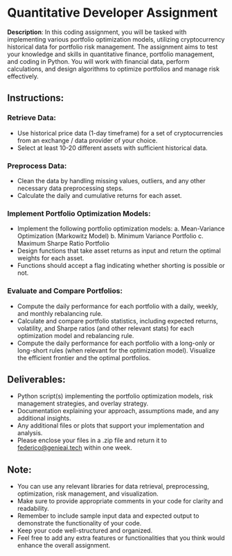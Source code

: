 # Quantitative Developer Assignment
**Description**: In this coding assignment, you will be tasked with implementing various portfolio optimization models, utilizing cryptocurrency historical data for portfolio risk management. The assignment aims to test your knowledge and skills in quantitative finance, portfolio management, and coding in Python. You will work with financial data, perform calculations, and design algorithms to optimize portfolios and manage risk effectively.

## Instructions:
### Retrieve Data:
- Use historical price data (1-day timeframe) for a set of cryptocurrencies from an exchange / data provider of your choice.
- Select at least 10-20 different assets with sufficient historical data.
### Preprocess Data:
- Clean the data by handling missing values, outliers, and any other necessary data preprocessing steps.
- Calculate the daily and cumulative returns for each asset.
### Implement Portfolio Optimization Models:
- Implement the following portfolio optimization models: a. Mean-Variance Optimization (Markowitz Model) b. Minimum Variance Portfolio c. Maximum Sharpe Ratio Portfolio
- Design functions that take asset returns as input and return the optimal weights for each asset.
- Functions should accept a flag indicating whether shorting is possible or not.
### Evaluate and Compare Portfolios:
- Compute the daily performance for each portfolio with a daily, weekly, and monthly rebalancing rule.
- Calculate and compare portfolio statistics, including expected returns, volatility, and Sharpe ratios (and other relevant stats) for each optimization model and rebalancing rule.
- Compute the daily performance for each portfolio with a long-only or long-short rules (when relevant for the optimization model).
Visualize the efficient frontier and the optimal portfolios.

## Deliverables:
- Python script(s) implementing the portfolio optimization models, risk management strategies, and overlay strategy.
- Documentation explaining your approach, assumptions made, and any additional insights.
- Any additional files or plots that support your implementation and analysis.
- Please enclose your files in a .zip file and return it to federico@genieai.tech within one week.

## Note:
- You can use any relevant libraries for data retrieval, preprocessing, optimization, risk management, and visualization.
- Make sure to provide appropriate comments in your code for clarity and readability.
- Remember to include sample input data and expected output to demonstrate the functionality of your code.
- Keep your code well-structured and organized.
- Feel free to add any extra features or functionalities that you think would enhance the overall assignment.
